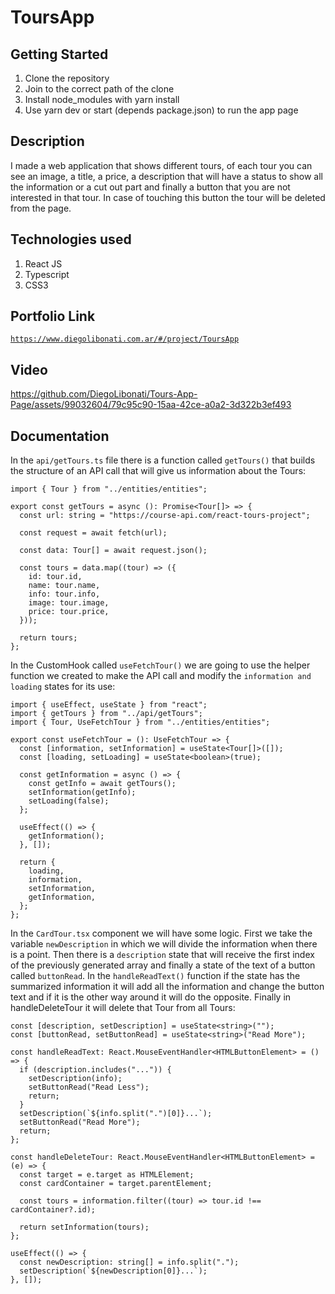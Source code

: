 # ToursApp

## Getting Started

1. Clone the repository
2. Join to the correct path of the clone
3. Install node_modules with yarn install
4. Use yarn dev or start (depends package.json) to run the app page

## Description

I made a web application that shows different tours, of each tour you can see an image, a title, a price, a description that will have a status to show all the information or a cut out part and finally a button that you are not interested in that tour. In case of touching this button the tour will be deleted from the page.

## Technologies used

1. React JS
2. Typescript
3. CSS3

## Portfolio Link

[`https://www.diegolibonati.com.ar/#/project/ToursApp`](https://www.diegolibonati.com.ar/#/project/ToursApp)

## Video

https://github.com/DiegoLibonati/Tours-App-Page/assets/99032604/79c95c90-15aa-42ce-a0a2-3d322b3ef493

## Documentation

In the `api/getTours.ts` file there is a function called `getTours()` that builds the structure of an API call that will give us information about the Tours:

```
import { Tour } from "../entities/entities";

export const getTours = async (): Promise<Tour[]> => {
  const url: string = "https://course-api.com/react-tours-project";

  const request = await fetch(url);

  const data: Tour[] = await request.json();

  const tours = data.map((tour) => ({
    id: tour.id,
    name: tour.name,
    info: tour.info,
    image: tour.image,
    price: tour.price,
  }));

  return tours;
};
```

In the CustomHook called `useFetchTour()` we are going to use the helper function we created to make the API call and modify the `information and loading` states for its use:

```
import { useEffect, useState } from "react";
import { getTours } from "../api/getTours";
import { Tour, UseFetchTour } from "../entities/entities";

export const useFetchTour = (): UseFetchTour => {
  const [information, setInformation] = useState<Tour[]>([]);
  const [loading, setLoading] = useState<boolean>(true);

  const getInformation = async () => {
    const getInfo = await getTours();
    setInformation(getInfo);
    setLoading(false);
  };

  useEffect(() => {
    getInformation();
  }, []);

  return {
    loading,
    information,
    setInformation,
    getInformation,
  };
};
```

In the `CardTour.tsx` component we will have some logic. First we take the variable `newDescription` in which we will divide the information when there is a point. Then there is a `description` state that will receive the first index of the previously generated array and finally a state of the text of a button called `buttonRead`. In the `handleReadText()` function if the state has the summarized information it will add all the information and change the button text and if it is the other way around it will do the opposite. Finally in handleDeleteTour it will delete that Tour from all Tours:

```
const [description, setDescription] = useState<string>("");
const [buttonRead, setButtonRead] = useState<string>("Read More");

const handleReadText: React.MouseEventHandler<HTMLButtonElement> = () => {
  if (description.includes("...")) {
    setDescription(info);
    setButtonRead("Read Less");
    return;
  }
  setDescription(`${info.split(".")[0]}...`);
  setButtonRead("Read More");
  return;
};

const handleDeleteTour: React.MouseEventHandler<HTMLButtonElement> = (e) => {
  const target = e.target as HTMLElement;
  const cardContainer = target.parentElement;

  const tours = information.filter((tour) => tour.id !== cardContainer?.id);

  return setInformation(tours);
};

useEffect(() => {
  const newDescription: string[] = info.split(".");
  setDescription(`${newDescription[0]}...`);
}, []);
```
